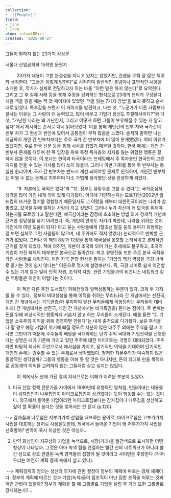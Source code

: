 ```yaml
---
collection:
- '[[People]]'
field:
- 🐢inv
- 👾cog
atom: ⚡️atom(BE⬇️⬆️)
created: '2025-08-27'
---
```


그들이 말하지 않는 23가지 감상문

서울대 산업공학과 15학번 문현지

         23가지 내용이 고른 완결성을 지니고 있지는 않았지만, 컨셉을 무척 잘 잡은 책이라 생각한다. "그들은 이렇게 말한다"로 시작하여 일반적인 통념이나 표면적인 내용을 소개한 후, 작가가 실제로 전달하고자 하는 바를 "이런 말은 하지 않는다"로 요약한다. 그리고 그 후 실제 사례 등을 통해 주장을 강화하는 형식으로 23개의 챕터가 구성된다. 처음 책을 읽을 때는 책 첫 페이지에 있었던 '책을 읽는 7가지 방법'을 보지 못하고 순서대로 읽었다. 독후감을 쓰면서 이 페이지를 발견하고, 나는 넷, "누군가가 다른 사람보다 잘사는 이유는 그 사람이 더 능력있고, 많이 배우고 기업가 정신도 투철해서이다?"와 다섯, "가난한 나라는 왜 가난한지, 그리고 어떻게 하면 그들이 부유해질 수 있는 지 알고 싶다"에서 제시하는 순서로 다시 읽어보았다. 이를 통해 개인간의 빈부 차와 국가간의 빈부 차가 그 현상과 원인에 있어서 공통점이 무척 많음을 느꼈다. 솔직히 말하면 나는 지금까지 개인 간 빈부차보다는 주로 국가 간 빈부차에 더 많이 분개했었다. 여러 이유가 있겠지만, 주로 한국 신문 등을 통해 시사를 접했기 때문일 것이다. 한국 매체는 개인 간 빈부차 문제를 다루며 한 쪽 입장을 취해 특정 독자층의 지지를 잃는 위험한 행동은 잘 하지 않을 것이다. 이 보다는 한국과 타국이라는 프레임에서 주 독자층인 한국인의 고른 지지를 받을 수 있는 기사를 많이 쓰지 않을까. 그러나 이번 기회를 통해 두 빈부차는 동일한 원리이며, 국가 간 빈부차는 반드시 개선 되어야할 문제로 인식하며, 개인간 빈부차는 어쩔 수 없는 문제로 치부하며 다소 가볍게 생각했던 것을 반성하게 되었다.

         "8. 자본에도 국적은 있다"와 "12. 정부도 유망주를 고를 수 있다"는 국가중심적 생각을 많이 가진 내게 의미 있게 다가왔다. 어디에 기인하는지는 모르지만(2002년 월드컵의 뜨거운 열기를 경험했기 때문일지도...) 어렸을 때부터 대한민국이라는 나라가 참 좋았고, 모국을 위해 일하는 사람이 되고 싶었다. 그러나 누가 자신이 왜 모국을 위해야 하는지를 모르겠다고 말한다면, 애국심이라는 감정에 호소하는 방법 외에 경제적 개념에 근거한 정당성을 찾기 어려웠다. 즉, 개인의 안위도 지키기 벅찬데, 나라를 위하는 것이 개인에게 어떤 도움이 되지? 라고 묻는 사람들에게 (헬조선 탈출 등의 용어가 유행하는 걸 보면 실제로 그런 사람들이 많으며, 내 주위에도 적지 않았다) 논리적으로 반박할 근거가 없었다. 그러나 이 책의 8장과 12장을 통해 애국심을 옹호할 논리적이고 경제적인 근거를 찾게 되었다. 책에 의하면, 자본이 초국화 되어 가는 추세에도 불구하고, 초국적 기업이 가진 혜택의 대부분은 본국으로 돌아간다. 최고 경영진들 또한 주로 본국 국적을 가진 사람들로 채워진다. 이런 자국 편향 현상을 필자는 "기업의 핵심 역량을 국경 너머로 옮기는 것이 쉽지 않다는" 이론으로 멋지게 설명해낸다. 즉, 국경 너머로 쉽게 이전할 수 있는 기계 등과 달리 인적 자원, 조직적 자원, 관련 기업들과의 비즈니스 네트워크 같은 역량들은 이전이 어렵다는 것이다.

         이 책은 다른 추천 도서였던 화폐전쟁과 일맥상통하는 부분이 있다. 크게 두 가지를 들 수 있다.  정보의 비대칭성을 통해 이득을 취하는 무리(나라 간 개념에서는 선진국, 개인 간 개념에서는 기득권층)와 무지하여 앞선 무리들에게 이용당하는 무리들이 대비(나라 간 개념에서는 선진국, 개인 간 개념에서는 비기득권층) 된다는 점이다. 두 번째는 돈을 위해 비상식적인 행동까지 서슴지 않고 하는 무리들이 소개된다. 예를 들면 "2. 기업은 소유주의 이익을 위해 경영하면 안된다"는 내게 충격으로 다가왔다. 보유 주식을 다 팔 경우 해당 기업이 위기에 빠질 정도로 지분이 많은 대주주 외에는 주식을 팔고 떠나면 그만이기 때문에 주주들이 배당을 극대화하는 단기 수익 극대화 기업전략을 선호한다는 설명은 내가 기존에 가지고 있던 주주에 대한 이미지와는 극명히 대비되었다. 주주라면 마땅히 회사의 주인으로서 애사심을 가지고, 장기적인 이익을 기대하며 단기적인 개인의 손해는 감수할 수 있는 주체로서 생각했었다. 철저한 자본주의가 익숙하지 않은 동양적인 생각일까? 그들의 행동을 이해 못 할 것은 아니지만, 돈의 최대화 만을 목적으로 공동체의 이익을 고려하지 않는 그들처럼 살고 싶지는 않았다.

         이 책에서도 현재 가진 경제 지식으로는 이해가 어려운 부분이 있었다.

1. 미국 산업 정책 전문가들 사이에서 1980년대 유행하던 말처럼, 만들어내는 내용물이 감자칩인지 나무칩인지 마이크로칩인지 상관없다는 듯이 행동할 수는 없는 것이다. 외국에서 들어온 기업이라면 마이크로칩보다는 감자칩이나 나무칩을 생산하고 싶어 할 확률이 높다는 것을 잊어서는 안 된다 (p.120).

--> 감자칩과 나무칩은 저부가가치 산업을 대표하는 용어로, 마이크로칩은 고부가가치 사업을 대표하는 용어로 사용된듯한데, 외국에서 들어온 기업이 왜 저부가가치 사업을 선호할까? 번역이 혹시 이상한 것은 아닐까...

2. 만약 화성인이 지구상의 기업을 녹색으로, 시장(거래)을 빨간색으로 표시하면 어떤 형상이 나타날까. 그것은 아마 녹색 점을 연결하는 빨간 선의 네트워크가 아니라 빨간 선으로 상호 연결된 녹색 영역들의 집합이 될 것이라고 사이먼은 주장한다 (각주: 우리는 여전히 계획 경제 속에서 살고 있다).

 --> 계획경제의 정의는 생산과 투자에 관한 결정이 정부의 계획에 따르는 경제 체제이다. 정부의 계획에 따르는 것과 기업(녹색)들이 점조직이 아닌 집합 조직을 이루는 것과 어떤 관련이 있을까? 정부가 계획을 할 때 그룹별로 기업을 설립 후 거래 또한 그룹별로 강제하는가?...
